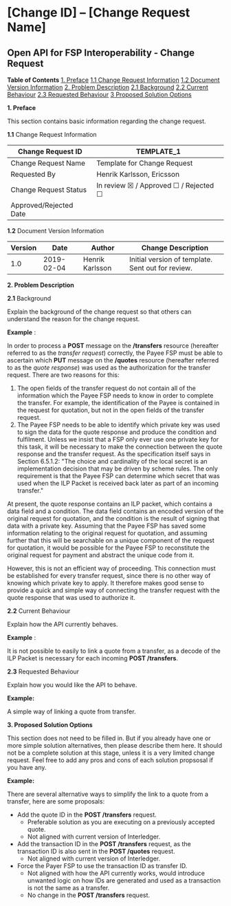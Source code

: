 # [Change ID] – [Change Request Name]

## Open API for FSP Interoperability - Change Request

**Table of Contents**
[1. Preface](#1.-preface)
[1.1 Change Request Information](#1.1-change-request-information)
[1.2 Document Version Information](#1.2-document-version-information)
[2. Problem Description](#2.-problem-description)
[2.1 Background](#2.1-background)
[2.2 Current Behaviour](#2.2-current-behavior)
[2.3 Requested Behaviour](#2.3-requested-behavior)
[3 Proposed Solution Options](#3.-proposed-solution-options)


**1. Preface**

This section contains basic information regarding the change request.

**1.1** Change Request Information

| Change Request ID | TEMPLATE\_1 |
| --- | --- |
| Change Request Name | Template for Change Request |
| Requested By | Henrik Karlsson, Ericsson |
| Change Request Status | In review ☒  / Approved ☐ / Rejected ☐ |
| Approved/Rejected Date |   |

**1.2** Document Version Information

| Version | Date | Author | Change Description |
| --- | --- | --- | --- |
| 1.0 | 2019-02-04 | Henrik Karlsson | Initial version of template. Sent out for review. |

**2. Problem Description**

**2.1** Background

Explain the background of the change request so that others can understand the reason for the change request.

**Example** :

In order to process a **POST** message on the **/transfers** resource (hereafter referred to as the _transfer request_) correctly, the Payee FSP must be able to ascertain which **PUT** message on the **/quotes** resource (hereafter referred to as the _quote response_) was used as the authorization for the transfer request. There are two reasons for this:

1. The open fields of the transfer request do not contain all of the information which the Payee FSP needs to know in order to complete the transfer. For example, the identification of the Payee is contained in the request for quotation, but not in the open fields of the transfer request.
2. The Payee FSP needs to be able to identify which private key was used to sign the data for the quote response and produce the condition and fulfilment. Unless we insist that a FSP only ever use one private key for this task, it will be necessary to make the connection between the quote response and the transfer request. As the specification itself says in Section 6.5.1.2: &quot;The choice and cardinality of the local secret is an implementation decision that may be driven by scheme rules. The only requirement is that the Payee FSP can determine which secret that was used when the ILP Packet is received back later as part of an incoming transfer.&quot;

At present, the quote response contains an ILP packet, which contains a data field and a condition. The data field contains an encoded version of the original request for quotation, and the condition is the result of signing that data with a private key. Assuming that the Payee FSP has saved some information relating to the original request for quotation, and assuming further that this will be searchable on a unique component of the request for quotation, it would be possible for the Payee FSP to reconstitute the original request for payment and abstract the unique code from it.

However, this is not an efficient way of proceeding. This connection must be established for every transfer request, since there is no other way of knowing which private key to apply. It therefore makes good sense to provide a quick and simple way of connecting the transfer request with the quote response that was used to authorize it.

**2.2** Current Behaviour

Explain how the API currently behaves.

**Example** :

It is not possible to easily to link a quote from a transfer, as a decode of the ILP Packet is necessary for each incoming **POST /transfers**.

**2.3** Requested Behaviour

Explain how you would like the API to behave.

**Example:**

A simple way of linking a quote from transfer.

**3. Proposed Solution Options**

This section does not need to be filled in. But if you already have one or more simple solution alternatives, then please describe them here. It should not be a complete solution at this stage, unless it is a very limited change request. Feel free to add any pros and cons of each solution propsosal if you have any.

**Example:**

There are several alternative ways to simplify the link to a quote from a transfer, here are some proposals:

- Add the quote ID in the **POST /transfers** request.
  - Preferable solution as you are executing on a previously accepted quote.
  - Not aligned with current version of Interledger.
- Add the transaction ID in the **POST /transfers** request, as the transaction ID is also sent in the **POST /quotes** request.
  - Not aligned with current version of Interledger.
- Force the Payer FSP to use the transaction ID as transfer ID.
  - Not aligned with how the API currently works, would introduce unwanted logic on how IDs are generated and used as a transaction is not the same as a transfer.
  - No change in the **POST /transfers** request.